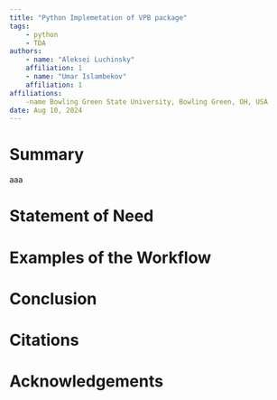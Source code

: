 ```yaml
---
title: "Python Implemetation of VPB package"
tags:
    - python
    - TDA
authors:
    - name: "Aleksei Luchinsky"
    affiliation: 1
    - name: "Umar Islambekov"
    affiliation: 1
affiliations:
    -name Bowling Green State University, Bowling Green, OH, USA
date: Aug 10, 2024
---
```


# Summary

aaa

# Statement of Need

# Examples of the Workflow

# Conclusion

# Citations

# Acknowledgements


    